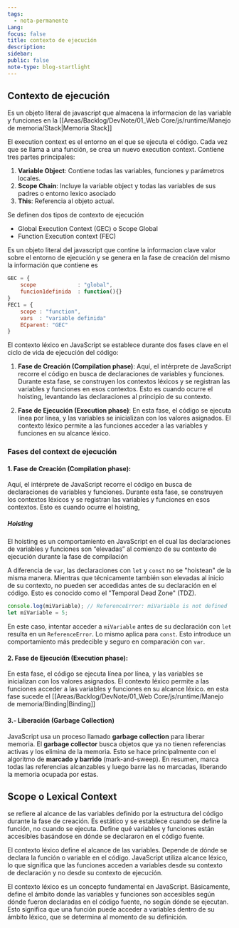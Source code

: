 ```yaml
---
tags:
  - nota-permanente
Lang: 
focus: false
title: contexto de ejecución
description: 
sidebar: 
public: false
note-type: blog-startlight
---
```

## Contexto de ejecución 

Es un objeto literal de javascript que almacena la informacion de las variable y funciones en la [[Areas/Backlog/DevNote/01_Web Core/js/runtime/Manejo de memoria/Stack|Memoria Stack]]

El execution context es el entorno en el que se ejecuta el código. Cada vez que se llama a una función, se crea un nuevo execution context. Contiene tres partes principales:
1. **Variable Object**: Contiene todas las variables, funciones y parámetros locales.
1. **Scope Chain**: Incluye la variable object y todas las variables de sus padres o entorno lexico asociado
3. **This**: Referencia al objeto actual.

Se definen dos tipos de contexto de ejecución
- Global Execution Context (GEC) o Scope Global
- Function Execution context (FEC)


Es un objeto literal del javascript que contine la informacion clave valor sobre el entorno de ejecución y se genera en la fase de creación del mismo la información que contiene es

```js
GEC = {
	scope             : "global",
	funcion1definida  : function(){}
}
FEC1 = {
	scope : "function",
	vars  : "variable definida"
	ECparent: "GEC"
} 
```


El contexto léxico en JavaScript se establece durante dos fases clave en el ciclo de vida de ejecución del código:

1. **Fase de Creación (Compilation phase)**: Aquí, el intérprete de JavaScript recorre el código en busca de declaraciones de variables y funciones. Durante esta fase, se construyen los contextos léxicos y se registran las variables y funciones en esos contextos. Esto es cuando ocurre el hoisting, levantando las declaraciones al principio de su contexto.
    
2. **Fase de Ejecución (Execution phase)**: En esta fase, el código se ejecuta línea por línea, y las variables se inicializan con los valores asignados. El contexto léxico permite a las funciones acceder a las variables y funciones en su alcance léxico.


### Fases del context de ejecución

#### 1. **Fase de Creación (Compilation phase)**: 

Aquí, el intérprete de JavaScript recorre el código en busca de declaraciones de variables y funciones. Durante esta fase, se construyen los contextos léxicos y se registran las variables y funciones en esos contextos. Esto es cuando ocurre el hoisting, 
##### Hoisting
El hoisting es un comportamiento en JavaScript en el cual las declaraciones de variables y funciones son “elevadas” al comienzo de su contexto de ejecución durante la fase de compilación

A diferencia de `var`, las declaraciones con `let` y `const` no se "hoistean" de la misma manera. Mientras que técnicamente también son elevadas al inicio de su contexto, no pueden ser accedidas antes de su declaración en el código. Esto es conocido como el "Temporal Dead Zone" (TDZ).

```js
console.log(miVariable); // ReferenceError: miVariable is not defined
let miVariable = 5;
```

En este caso, intentar acceder a `miVariable` antes de su declaración con `let` resulta en un `ReferenceError`. Lo mismo aplica para `const`. Esto introduce un comportamiento más predecible y seguro en comparación con `var`.





#### 2. **Fase de Ejecución (Execution phase)**:
En esta fase, el código se ejecuta línea por línea, y las variables se inicializan con los valores asignados. El contexto léxico permite a las funciones acceder a las variables y funciones en su alcance léxico. en esta fase sucede el [[Areas/Backlog/DevNote/01_Web Core/js/runtime/Manejo de memoria/Binding|Binding]]




#### 3.- Liberación (Garbage Collection)

JavaScript usa un proceso llamado **garbage collection** para liberar memoria. El **garbage collector** busca objetos que ya no tienen referencias activas y los elimina de la memoria. Esto se hace principalmente con el algoritmo de **marcado y barrido** (mark-and-sweep). En resumen, marca todas las referencias alcanzables y luego barre las no marcadas, liberando la memoria ocupada por estas.




## Scope o Lexical Context 


se refiere al alcance de las variables definido por la estructura del código durante la fase de creación. Es estático y se establece cuando se define la función, no cuando se ejecuta. Define qué variables y funciones están accesibles basándose en dónde se declararon en el código fuente.

El contexto léxico define el alcance de las variables. Depende de dónde se declara la función o variable en el código. JavaScript utiliza alcance léxico, lo que significa que las funciones acceden a variables desde su contexto de declaración y no desde su contexto de ejecución.

El contexto léxico es un concepto fundamental en JavaScript. Básicamente, define el ámbito donde las variables y funciones son accesibles según dónde fueron declaradas en el código fuente, no según dónde se ejecutan. Esto significa que una función puede acceder a variables dentro de su ámbito léxico, que se determina al momento de su definición.





